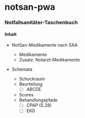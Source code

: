 # notsan-pwa #
### Notfallsanitäter-Taschenbuch ###

#### Inhalt ####
- NotSan-Medikamente nach SAA
    - Medikamente
    - Zusatz: Notarzt-Medikamente
    
- Schemata
    - Schockraum
    - Beurteilung
        - [ ] ABCDE
    - Scores
    - Behandlungspfade
        - [ ] CPAP                      (S.28)
        - [ ] EKG